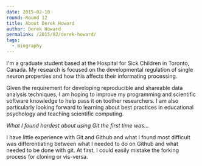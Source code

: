 ```yaml
---
date: 2015-02-10
round: Round 12
title: About Derek Howard
author: Derek Howard
permalink: /2015/02/derek-howard/
tags:
  - Biography
---
```

I'm a graduate student based at the Hospital for Sick Children in Toronto, Canada. My research is focused on the developmental regulation of single neuron properties and how this affects their informating processing. 

Given the requirement for developing reproducible and shareable data analysis techniques, I am hoping to improve my programming and scientific software knowledge to help pass it on toother researchers. I am also particularly looking forward to learning about best practices in educational psychology and teaching scientific computing.

*What I found hardest about using Git the first time was...*

I have little experience with Git and Github and what I found most difficult was differentiating between what I needed to do on Github and what needed to be done with git. At first, I could easily mistake the forking process for cloning or vis-versa.